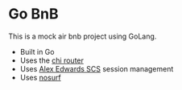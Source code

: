 # Go BnB

This is a mock air bnb project using GoLang.

- Built in Go
- Uses the [chi router](https://github.com/go-chi/chi/v5)
- Uses [Alex Edwards SCS](https://github.com/alexedwards/scs/v2) session management
- Uses [nosurf](https://github.com/justinas/nosurf)
